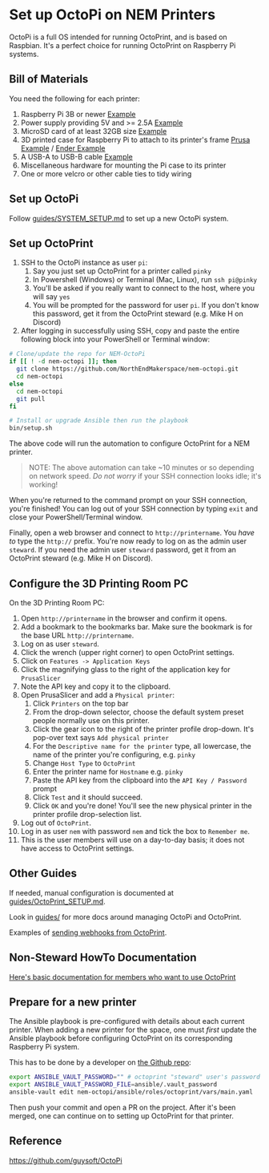 # Set up OctoPi on NEM Printers

OctoPi is a full OS intended for running OctoPrint, and is based on Raspbian.  It's a perfect choice for running OctoPrint on Raspberry Pi systems.

## Bill of Materials

You need the following for each printer:

1. Raspberry Pi 3B or newer [Example](https://www.canakit.com/raspberry-pi/pi-3-model-b-plus-kits)
2. Power supply providing 5V and >= 2.5A [Example](https://www.canakit.com/official-raspberry-pi-power-supply.html)
3. MicroSD card of at least 32GB size [Example](https://www.amazon.com/s?k=micro+sd+card+128GB)
4. 3D printed case for Raspberry Pi to attach to its printer's frame [Prusa Example](https://www.thingiverse.com/thing:2334119) / [Ender Example](https://www.thingiverse.com/thing:4586351)
5. A USB-A to USB-B cable [Example](https://www.amazon.com/s?k=usb-a+to+usb-b)
6. Miscellaneous hardware for mounting the Pi case to its printer
7. One or more velcro or other cable ties to tidy wiring

## Set up OctoPi

Follow [guides/SYSTEM_SETUP.md](guides/SYSTEM_SETUP.md) to set up a new OctoPi system.

## Set up OctoPrint

1. SSH to the OctoPi instance as user `pi`:
   1. Say you just set up OctoPrint for a printer called `pinky`
   2. In Powershell (Windows) or Terminal (Mac, Linux), run `ssh pi@pinky`
   3. You'll be asked if you really want to connect to the host, where you will say `yes`
   4. You will be prompted for the password for user `pi`.  If you don't know
      this password, get it from the OctoPrint steward (e.g. Mike H on Discord)
2. After logging in successfully using SSH, copy and paste the entire following
   block into your PowerShell or Terminal window:

```bash
# Clone/update the repo for NEM-OctoPi
if [[ ! -d nem-octopi ]]; then
  git clone https://github.com/NorthEndMakerspace/nem-octopi.git
  cd nem-octopi
else
  cd nem-octopi
  git pull
fi

# Install or upgrade Ansible then run the playbook
bin/setup.sh
```

The above code will run the automation to configure OctoPrint for a NEM printer.

> NOTE: The above automation can take ~10 minutes or so depending on network
> speed.  *Do not worry* if your SSH connection looks idle; it's working!

When you're returned to the command prompt on your SSH connection, you're
finished!  You can log out of your SSH connection by typing `exit` and close
your PowerShell/Terminal window.

Finally, open a web browser and connect to `http://printername`.
You *have to* type the `http://` prefix.  You're now ready to log
on as the admin user `steward`.  If you need the admin user `steward`
password, get it from an OctoPrint steward (e.g. Mike H on Discord).

## Configure the 3D Printing Room PC

On the 3D Printing Room PC:

1. Open `http://printername` in the browser and confirm it opens.
2. Add a bookmark to the bookmarks bar.  Make sure the bookmark is for the base
   URL `http://printername`.
3. Log on as user `steward`.
4. Click the wrench (upper right corner) to open OctoPrint settings.
5. Click on `Features -> Application Keys`
6. Click the magnifying glass to the right of the application key for `PrusaSlicer`
7. Note the API key and copy it to the clipboard.
8. Open PrusaSlicer and add a `Physical printer`:
   1. Click `Printers` on the top bar
   2. From the drop-down selector, choose the default system preset people
      normally use on this printer.
   3. Click the gear icon to the right of the printer profile drop-down.  It's
      pop-over text says `Add physical printer`
   4. For the `Descriptive name for the printer` type, all lowercase, the name
      of the printer you're configuring, e.g. `pinky`
   5. Change `Host Type` to `OctoPrint`
   6. Enter the printer name for `Hostname` e.g. `pinky`
   7. Paste the API key from the clipboard into the `API Key / Password` prompt
   8. Click `Test` and it should succeed.
   9. Click `OK` and you're done!  You'll see the new physical printer in the
      printer profile drop-selection list.
9. Log out of `OctoPrint`.
10. Log in as user `nem` with password `nem` and tick the box to `Remember me`.
   1. This is the user members will use on a day-to-day basis; it
   does not have access to OctoPrint settings.

## Other Guides

If needed, manual configuration is documented at [guides/OctoPrint_SETUP.md](guides/OctoPrint_SETUP.md).

Look in [guides/](guides/) for more docs around managing OctoPi and OctoPrint.

Examples of [sending webhooks from OctoPrint](guides/OCTOPRINT_WEBHOOKS.md).

## Non-Steward HowTo Documentation

[Here's basic documentation for members who want to use OctoPrint](https://docs.google.com/document/d/19koeQdrWI8UM_GHkYruB8IRlSfDRL1jBYS-6IkQEMAU/edit?usp=sharing)

## Prepare for a new printer

The Ansible playbook is pre-configured with details about each current printer.  When adding a new printer for the space, one must *first* update the Ansible playbook before configuring OctoPrint on its corresponding Raspberry Pi system.

This has to be done by a developer on [the Github repo](https://github.com/NorthEndMakerspace/nem-octopi):

```bash
export ANSIBLE_VAULT_PASSWORD="" # octoprint "steward" user's password
export ANSIBLE_VAULT_PASSWORD_FILE=ansible/.vault_password
ansible-vault edit nem-octopi/ansible/roles/octoprint/vars/main.yaml
```

Then push your commit and open a PR on the project.  After it's been merged, one can continue on to setting up OctoPrint for that printer.

## Reference

<https://github.com/guysoft/OctoPi>
